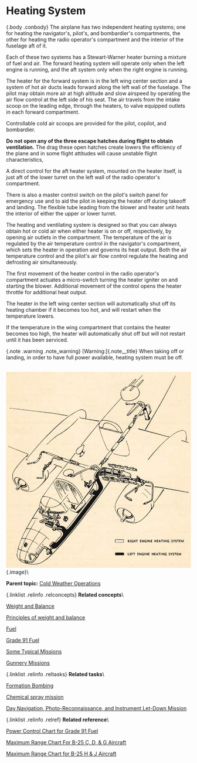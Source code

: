 
Heating System
==============

 {.body .conbody}
The airplane has two independent heating systems; one for heating the
navigator\'s, pilot\'s, and bombardier\'s compartments, the other for
heating the radio operator\'s compartment and the interior of the
fuselage aft of it.

Each of these two systems has a Stewart-Warner heater burning a mixture
of fuel and air. The forward heating system will operate only when the
left engine is running, and the aft system only when the right engine is
running.

The heater for the forward system is in the left wing center section and
a system of hot air ducts leads forward along the left wall of the
fuselage. The pilot may obtain more air at high altitude and slow
airspeed by operating the air flow control at the left side of his seat.
The air travels from the intake scoop on the leading edge, through the
heaters, to valve equipped outlets in each forward compartment.

Controllable cold air scoops are provided for the pilot, copilot, and
bombardier.

**Do not open any of the three escape hatches during flight to obtain
ventilation.** The drag these open hatches create lowers the efficiency
of the plane and in some flight attitudes will cause unstable flight
characteristics,

A direct control for the aft heater system, mounted on the heater
itself, is just aft of the lower turret on the left wall of the radio
operator\'s compartment.

There is also a master control switch on the pilot\'s switch panel for
emergency use and to aid the pilot in keeping the heater off during
takeoff and landing. The flexible tube leading from the blower and
heater unit heats the interior of either the upper or lower turret.

The heating and ventilating system is designed so that you can always
obtain hot or cold air when either heater is on or off, respectively, by
opening air outlets in the compartment. The temperature of the air is
regulated by the air temperature control in the navigator\'s
compartment, which sets the heater in operation and governs its heat
output. Both the air temperature control and the pilot\'s air flow
control regulate the heating and defrosting air simultaneously.

The first movement of the heater control in the radio operator\'s
compartment actuates a micro-switch turning the heater igniter on and
starting the blower. Additional movement of the control opens the heater
throttle for additional heat output.

The heater in the left wing center section will automatically shut off
its heating chamber if it becomes too hot, and will restart when the
temperature lowers.

If the temperature in the wing compartment that contains the heater
becomes too high, the heater will automatically shut off but will not
restart until it has been serviced.

 {.note .warning .note_warning}
[Warning:]{.note__title} When taking off or landing, in order to have
full power available, heating system must be off.


\
![Engine heating systems](../images/engine_heating_system.png){.image}\




**Parent topic:** [Cold Weather
Operations](../mdita/cold_weather_operations.md "Cold weather operations bring visions of long arctic nights, glaciers, Eskimos, and stories you have heard of the Far North.")



 {.linklist .relinfo .relconcepts}
**Related concepts**\

<div>

[Weight and
Balance](../mdita/WeightAndBalance.md "The day when a pilot flew by guesswork is past. One by one the decisions that were made by intuition, hunches, and guesswork have been taken over by an orderly system based on knowledge and understanding. Invariably this has resulted in greater safety and operating efficiency.")

</div>

<div>

[Principles of weight and
balance](../mdita/PrinciplesOfWeightAndBalance.md "Understanding proper balance and the center of gravity of a B-25, and how to correctly determine the total weight and its distribution on board the aircraft.")

</div>

<div>

[Fuel](../mdita/fuel.md "Information on the fuel required for the B-25, and how to determine the maximum flight range for the aircraft under different conditions.")

</div>

<div>

[Grade 91
Fuel](../mdita/grade_91_fuel.md "With our entry into World War II, and our operations on fighting fronts the length and breadth of the world, it became apparent that we could not produce high-octane fuels quickly enough to meet the demand.")

</div>

<div>

[Some Typical
Missions](../mdita/some_typical_missions.md "The types of practice missions you can expect when learning the B-25.")

</div>

<div>

[Gunnery
Missions](../mdita/gunnery_missions.md "In this and all ensuing gunnery missions when both ground and water targets are used, extreme care must be exercised to see that the field of fire is clear of other planes.")

</div>


 {.linklist .relinfo .reltasks}
**Related tasks**\

<div>

[Formation
Bombing](../mdita/formation_bombing.md "This is a day, 6-ship formation bombing mission.")

</div>

<div>

[Chemical spray
mission](../mdita/ChemicalSprayMission.md "Background and expectations on the chemical spray missions.")

</div>

<div>

[Day Navigation, Photo-Reconnaissance, and Instrument Let-Down
Mission](../mdita/day_navigation_photo_reconnaissance_and_instrument_let_down_mission.md "How this mission works and what's expected of every crew member.")

</div>


 {.linklist .relinfo .relref}
**Related reference**\

<div>

[Power Control Chart for Grade 91
Fuel](../mdita/power_control_chart_for_grade_91_fuel.md "What you can expect when flying the B-25 using Grade 91 fuel.")

</div>

<div>

[Maximum Range Chart For B-25 C, D, & G
Aircraft](../mdita/maximum_range_chart_for_b_25_c_d_and_g_aircraft.md "Information on the maximum range for the C, D, and G models of the B-25.")

</div>

<div>

[Maximum Range Chart for B-25 H & J
Aircraft](../mdita/maximum_range_chart_for_b_25_h_and_j_aircraft.md "Information on the maximum range for the H and J models of the B-25.")

</div>


